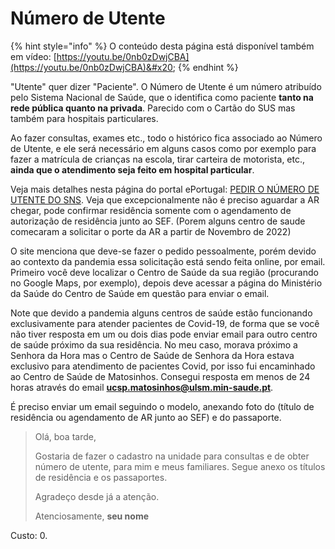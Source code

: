 # Número de Utente

{% hint style="info" %}
O conteúdo desta página está disponível também em vídeo: [https://youtu.be/0nb0zDwjCBA](https://youtu.be/0nb0zDwjCBA)&#x20;
{% endhint %}

"Utente" quer dizer "Paciente". O Número de Utente é um número atribuído pelo Sistema Nacional de Saúde, que o identifica como paciente **tanto na rede pública quanto na privada**. Parecido com o Cartão do SUS mas também para hospitais particulares.

Ao fazer consultas, exames etc., todo o histórico fica associado ao Número de Utente, e ele será necessário em alguns casos como por exemplo para fazer a matrícula de crianças na escola, tirar carteira de motorista, etc., **ainda que o atendimento seja feito em hospital particular**.

Veja mais detalhes nesta página do portal ePortugal: [PEDIR O NÚMERO DE UTENTE DO SNS](https://eportugal.gov.pt/servicos/pedir-o-numero-de-utente-do-sns). Veja que excepcionalmente não é preciso aguardar a AR chegar, pode confirmar residência somente com o agendamento de autorização de residência junto ao SEF. (Porem alguns centro de saude comecaram a solicitar o porte da AR a partir de Novembro de 2022)

O site menciona que deve-se fazer o pedido pessoalmente, porém devido ao contexto da pandemia essa solicitação está sendo feita online, por email. Primeiro você deve localizar o Centro de Saúde da sua região (procurando no Google Maps, por exemplo), depois deve acessar a página do Ministério da Saúde do Centro de Saúde em questão para enviar o email.

Note que devido a pandemia alguns centros de saúde estão funcionando exclusivamente para atender pacientes de Covid-19, de forma que se você não tiver resposta em um ou dois dias pode enviar email para outro centro de saúde próximo da sua residência. No meu caso, morava próximo a Senhora da Hora mas o Centro de Saúde de Senhora da Hora estava exclusivo para atendimento de pacientes Covid, por isso fui encaminhado ao Centro de Saúde de Matosinhos. Consegui resposta em menos de 24 horas através do email [**ucsp.matosinhos@ulsm.min-saude.pt**](mailto:ucsp.matosinhos@ulsm.min-saude.pt).

É preciso enviar um email seguindo o modelo, anexando foto do (título de residência ou agendamento de AR junto ao SEF) e do passaporte.

> Olá, boa tarde,
>
> Gostaria de fazer o cadastro na unidade para consultas e de obter número de utente, para mim e meus familiares. Segue anexo os títulos de residência e os passaportes.
>
> Agradeço desde já a atenção.
>
> Atenciosamente, **seu nome**

Custo: 0.
